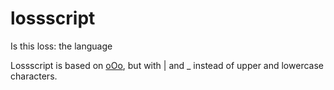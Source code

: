 # lossscript
Is this loss: the language

Lossscript is based on [oOo](https://esolangs.org/wiki/OOo_CODE), but with | and _ instead of upper and lowercase characters.
